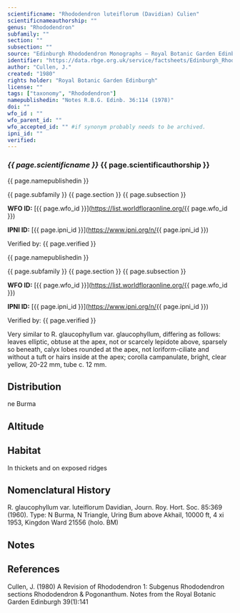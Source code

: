 ```yaml
---
scientificname: "Rhododendron luteiflorum (Davidian) Culien"
scientificnameauthorship: ""
genus: "Rhododendron"
subfamily: ""
section: ""
subsection: ""
source: "Edinburgh Rhododendron Monographs – Royal Botanic Garden Edinburgh"
identifier: "https://data.rbge.org.uk/service/factsheets/Edinburgh_Rhododendron_Monographs.xhtml"
author: "Cullen, J."
created: "1980"
rights holder: "Royal Botanic Garden Edinburgh"
license: ""
tags: ["taxonomy", "Rhododendron"]
namepublishedin: "Notes R.B.G. Edinb. 36:114 (1978)"
doi: ""
wfo_id : ""
wfo_parent_id: ""
wfo_accepted_id: "" #if synonym probably needs to be archived.                      
ipni_id: ""
verified:
---
```

### _{{ page.scientificname }}_ {{ page.scientificauthorship }}
 {{ page.namepublishedin }}

{{ page.subfamily }} {{ page.section }} {{ page.subsection }}

**WFO ID:** [{{ page.wfo_id }}](https://list.worldfloraonline.org/{{ page.wfo_id }})

**IPNI ID:** [{{ page.ipni_id }}](https://www.ipni.org/n/{{ page.ipni_id }})

Verified by: {{ page.verified }}

 {{ page.namepublishedin }}

{{ page.subfamily }} {{ page.section }} {{ page.subsection }}

**WFO ID:** [{{ page.wfo_id }}](https://list.worldfloraonline.org/{{ page.wfo_id }})

**IPNI ID:** [{{ page.ipni_id }}](https://www.ipni.org/n/{{ page.ipni_id }})

Verified by: {{ page.verified }}



Very similar to R. glaucophyllum var. glaucophyllum, differing as follows: leaves elliptic, obtuse at the apex, not or scarcely lepidote above, sparsely so beneath, calyx lobes rounded at the apex, not loriform-ciliate and without a tuft or hairs inside at the apex; corolla campanulate, bright, clear yellow, 20-22 mm, tube c. 12 mm.

## Distribution
ne Burma

## Altitude


## Habitat
In thickets and on exposed ridges

## Nomenclatural History
R. glaucophyllum var. luteiflorum Davidian, Journ. Roy. Hort. Soc. 85:369 (1960). Type: N Burma, N Triangle, Uring Bum above Akhail, 10000 ft, 4 xi 1953, Kingdon Ward 21556 (holo. BM)
                       
## Notes


## References

Cullen, J. (1980) A Revision of Rhododendron 1: Subgenus Rhododendron sections Rhododendron & Pogonanthum. Notes from the Royal Botanic Garden Edinburgh 39(1):141

